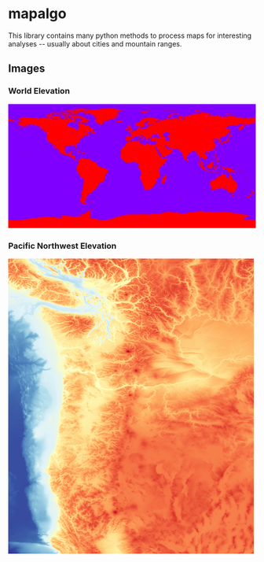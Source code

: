 # mapalgo
This library contains many python methods to process maps for interesting analyses -- usually about cities and mountain ranges.

## Images ##

### World Elevation ###
![world elevation](img/01/tbi_5min_world_elevation.png)

### Pacific Northwest Elevation ###
![pacific northwest elevation](img/01/tbi_1min_cascadia_elevation.png)
